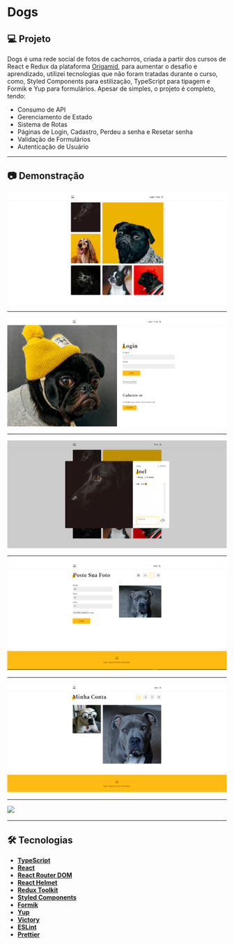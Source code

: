 # Dogs

## 💻 Projeto

Dogs é uma rede social de fotos de cachorros, criada a partir dos cursos de React e Redux da plataforma [Origamid](https://www.origamid.com/), para aumentar o desafio e aprendizado, utilizei tecnologias que não foram tratadas durante o curso, como, Styled Components para estilização, TypeScript para tipagem e Formik e Yup para formulários. Apesar de simples, o projeto é completo, tendo:

- Consumo de API
- Gerenciamento de Estado
- Sistema de Rotas
- Páginas de Login, Cadastro, Perdeu a senha e Resetar senha
- Validação de Formulários
- Autenticação de Usuário

___

## 📷 Demonstração

![](./github/home.png)
___
![](./github/login.png)
___
![](./github/modal.png)
___
![](./github/photo-post.png)
___
![](./github/account.png)
___
![](./github/dogs.gif)

___

## :hammer_and_wrench: Tecnologias

- **[TypeScript](https://www.typescriptlang.org/)**
- **[React](https://pt-br.reactjs.org/)**
- **[React Router DOM](https://reactrouter.com/core/guides/philosophy)**
- **[React Helmet](https://github.com/nfl/react-helmet)**
- **[Redux Toolkit](https://redux-toolkit.js.org/)**
- **[Styled Components](https://styled-components.com/)**
- **[Formik](https://formik.org/)**
- **[Yup](https://github.com/jquense/yup)**
- **[Victory](https://formidable.com/open-source/victory/)**
- **[ESLint](https://eslint.org/)**
- **[Prettier](https://prettier.io/)**
